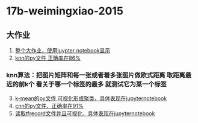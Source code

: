 # 17b-weimingxiao-2015

## 大作业 
1. [整个大作业，使用juypter notebook显示][1]
2. [knn的py文件 正确率在86%][2]  
### knn算法：把图片矩阵和每一张或者着多张图片做欧式距离 取距离最近的前k个 看关于哪一个标签的最多 就测试它为某一个标签
3. [k-mean的py文件 可视化形成聚类，具体表现在jupyternotebook][3]
4. [cnn的py文件，正确率在91%][4]
5. [读取tfrecord文件并且可视化，具体表现在jupyternotebook][5]

[1]:https://github.com/m-L-0/17b-weimingxiao-2015/blob/master/code/main.ipynb  
[2]:https://github.com/m-L-0/17b-weimingxiao-2015/blob/master/code/knn.py
[3]:https://github.com/m-L-0/17b-weimingxiao-2015/blob/master/code/k_mean.py
[4]:https://github.com/m-L-0/17b-weimingxiao-2015/blob/master/code/cnn.py
[5]:https://github.com/m-L-0/17b-weimingxiao-2015/blob/master/code/slight.py
